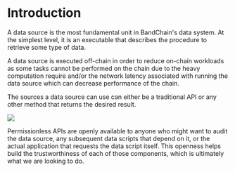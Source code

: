 # Introduction

A data source is the most fundamental unit in BandChain's data system. At the simplest level, it is an executable
that describes the procedure to retrieve some type of data.

A data source is executed off-chain in order to reduce on-chain workloads as some tasks cannot be
performed on the chain due to the heavy computation require and/or the network latency associated with running the data
source which can decrease performance of the chain.

The sources a data source can use can either be a traditional API or any other method that returns the desired result.

![](https://i.imgur.com/IaMeqI7.png)

Permissionless APIs are openly available to anyone who might want to audit the data source, any
subsequent data scripts that depend on it, or the actual application that requests the data script itself. This
openness helps build the trustworthiness of each of those components, which is ultimately what we are looking to do.
